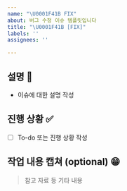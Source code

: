 ```yaml
---
name: "\U0001F41B FIX"
about: 버그 수정 이슈 템플릿입니다
title: "\U0001F41B [FIX]"
labels: ''
assignees: ''

---
```


## 설명 📃

- 이슈에 대한 설명 작성

## 진행 상황 ✅

- [ ]  To-do 또는 진행 상황 작성

## 작업 내용 캡쳐 (optional) 😁

> 참고 자료 등 기타 내용
